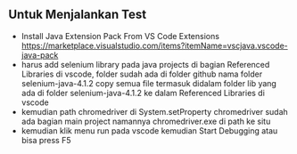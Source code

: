 ## Untuk Menjalankan Test
- Install Java Extension Pack From VS Code Extensions  https://marketplace.visualstudio.com/items?itemName=vscjava.vscode-java-pack
- harus add selenium library pada java projects di bagian Referenced Libraries di vscode, folder sudah ada di folder github nama folder selenium-java-4.1.2 copy semua file termasuk didalam folder lib yang ada di folder selenium-java-4.1.2 ke dalam Referenced Libraries di vscode
- kemudian path chromedriver di System.setProperty chromedriver sudah ada bagian main project namannya chromedriver.exe di path ke situ
- kemudian klik menu run pada vscode kemudian Start Debugging atau bisa press F5


